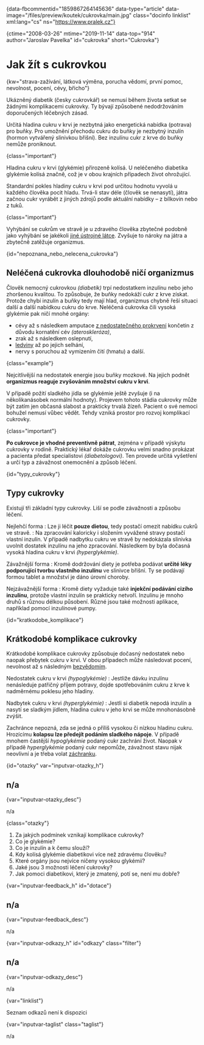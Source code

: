 
{data-fbcommentid="1859867264145636" data-type="article" data-image="/files/preview/koutek/cukrovka/main.jpg" class="docinfo linklist" xml:lang="cs" ns="https://www.pralek.cz"}

{ctime="2008-03-26" mtime="2019-11-14" data-top="914" author="Jaroslav Pavelka" id="cukrovka" short="Cukrovka"}

# Jak žít s cukrovkou

<!-- generated attribute kw by user_updatekw.sh on 2020-10-11, do not edit -->

{kw="strava-zažívání, látková výměna, porucha vědomí, první pomoc, nevolnost, pocení, cévy, břicho"}

Ukázněný diabetik (česky cukrovkář) se nemusí během života setkat se žádnými komplikacemi cukrovky. Ty bývají způsobené nedodržováním doporučených léčebných zásad.

Určitá hladina cukru v krvi je nezbytná jako energetická nabídka (potrava) pro buňky. Pro umožnění přechodu cukru do buňky je nezbytný inzulín (hormon vytvářený slinivkou břišní). Bez inzulínu cukr z krve do buňky nemůže proniknout.

{class="important"}

Hladina cukru v krvi (glykémie) přirozeně kolísá. U neléčeného diabetika glykémie kolísá značně, což je v obou krajních případech život ohrožující.

Standardní pokles hladiny cukru v krvi pod určitou hodnotu vyvolá u každého člověka pocit hladu. Trvá-li stav déle (člověk se nenasytí), játra začnou cukr vyrábět z jiných zdrojů podle aktuální nabídky – z bílkovin nebo z tuků.

{class="important"}

Vyhýbání se cukrům ve stravě je u zdravého člověka zbytečné podobně jako vyhýbání se jakékoli [jiné ústrojné látce][1]. Zvyšuje to nároky na játra a zbytečně zatěžuje organizmus.

{id="nepoznana\_nebo\_nelecena_cukrovka"}

## Neléčená cukrovka dlouhodobě ničí organizmus

Člověk nemocný cukrovkou _(diabetik)_ trpí nedostatkem inzulínu nebo jeho zhoršenou kvalitou. To způsobuje, že buňky nedokáží cukr z krve získat. Protože chybí inzulín a buňky tedy mají hlad, organizmus chybně řeší situaci další a další nabídkou cukru do krve. Neléčená cukrovka čili vysoká glykémie pak ničí mnohé orgány:

  * cévy až s následkem amputace [z nedostatečného prokrvení][2] končetin z důvodu kornatění cév _(ateroskleróza)_,
  * zrak až s následkem oslepnutí,
  * [ledviny][3] až po jejich selhání,
  * nervy s poruchou až vymizením čití (hmatu) a další.

{class="example"}

Nejcitlivější na nedostatek energie jsou buňky mozkové. Na jejich podnět **organizmus reaguje zvyšováním množství cukru v krvi**.

V případě požití sladkého jídla se glykémie ještě zvyšuje (i na několikanásobek normální hodnoty). Projevem tohoto stádia cukrovky může být zatím jen občasná slabost a prakticky trvalá žízeň. Pacient o své nemoci bohužel nemusí vůbec vědět. Tehdy vzniká prostor pro rozvoj komplikací cukrovky.

{class="important"}

**Po cukrovce je vhodné preventivně pátrat**, zejména v případě výskytu cukrovky v rodině. Praktický lékař dokáže cukrovku velmi snadno prokázat a pacienta předat specialistovi _(diabetologovi)_. Ten provede určitá vyšetření a určí typ a závažnost onemocnění a způsob léčení.

{id="typy_cukrovky"}

## Typy cukrovky

Existují tři základní typy cukrovky. Liší se podle závažnosti a způsobu léčení.

Nejlehčí forma
:   Lze ji léčit **pouze dietou**, tedy postačí omezit nabídku cukrů ve stravě.
:   Na zpracování kaloricky i složením vyvážené stravy postačí vlastní inzulín. V případě nadbytku cukru ve stravě by nedokázala slinivka uvolnit dostatek inzulínu na jeho zpracování. Následkem by byla dočasná vysoká hladina cukru v krvi _(hyperglykémie)_.

Závažnější forma
:   Kromě dodržování diety je potřeba podávat **určité léky podporující tvorbu vlastního inzulínu** ve slinivce břišní. Ty se podávají formou tablet a množství je dáno úrovní choroby.

Nejzávažnější forma
:   Kromě diety vyžaduje také **injekční podávání cizího inzulínu**, protože vlastní inzulín se prakticky netvoří. Inzulínu je mnoho druhů s různou délkou působení. Různé jsou také možnosti aplikace, například pomocí inzulínové pumpy.

{id="kratkodobe_komplikace"}

## Krátkodobé komplikace cukrovky

Krátkodobé komplikace cukrovky způsobuje dočasný nedostatek nebo naopak přebytek cukru v krvi. V obou případech může následovat pocení, nevolnost až s následným [bezvědomím][4].

Nedostatek cukru v krvi _(hypoglykémie)_
:   Jestliže dávku inzulínu nenásleduje patřičný příjem potravy, dojde spotřebováním cukru z krve k nadměrnému poklesu jeho hladiny.

Nadbytek cukru v krvi _(hyperglykémie)_
:   Jestli si diabetik nepodá inzulín a nasytí se sladkým jídlem, hladina cukru v jeho krvi se může mnohonásobně zvýšit.

Zachránce nepozná, zda se jedná o příliš vysokou či nízkou hladinu cukru. Hrozícímu **kolapsu lze předejít podáním sladkého nápoje**. V případě mnohem častější _hypoglykémie_ podaný cukr zachrání život. Naopak v případě _hyperglykémie_ podaný cukr nepomůže, závažnost stavu nijak neovlivní a je třeba volat [záchranku][5].

{id="otazky" var="inputvar-otazky_h"}

## n/a

{var="inputvar-otazky_desc"}

n/a

{class="otazky"}

  1. Za jakých podmínek vznikají komplikace cukrovky?
  2. Co je glykémie?
  3. Co je inzulín a k čemu slouží?
  4. Kdy kolísá glykémie diabetikovi více než zdravému člověku?
  5. Které orgány jsou nejvíce ničeny vysokou glykémií?
  6. Jaké jsou 3 možnosti léčení cukrovky?
  7. Jak pomoci diabetikovi, který je zmatený, potí se, není mu dobře?

{var="inputvar-feedback_h" id="dotace"}

## n/a

{var="inputvar-feedback_desc"}

n/a

{var="inputvar-odkazy_h" id="odkazy" class="filter"}

## n/a

{var="inputvar-odkazy_desc"}

n/a

{var="linklist"}

Seznam odkazů není k dispozici

{var="inputvar-taglist" class="taglist"}

n/a

 [1]: cholesterol
 [2]: srdecni_infarkt
 [3]: mocove_kameny
 [4]: kolaps
 [5]: zachranka

